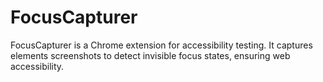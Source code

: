 # FocusCapturer
FocusCapturer is a Chrome extension for accessibility testing. It captures elements screenshots to detect invisible focus states, ensuring web accessibility.
